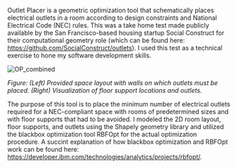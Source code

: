 Outlet Placer is a geometric optimization tool that schematically places electrical outlets in a room according to design constraints and National Electrical Code (NEC) rules. This was a take home test made publicly available by the San Francisco-based housing startup Social Construct for their computational geometry role (which can be found here: https://github.com/SocialConstruct/outlets). I used this test as a technical exercise to hone my software development skills.

![OP_combined](https://user-images.githubusercontent.com/63329231/105243355-f31f1d00-5b3c-11eb-98f1-407ecbd3d520.png)

*Figure: (Left) Provided space layout with walls on which outlets must be placed. (Right) Visualization of floor support locations and outlets.*

The purpose of this tool is to place the minimum number of electrical outlets required for a NEC-compliant space with rooms of predetermined sizes and with floor supports that had to be avoided. I modeled the 2D room layout, floor supports, and outlets using the Shapely geometry library and utilized the blackbox optimization tool RBFOpt for the actual optimization procedure. A succint explanation of how blackbox optimization and RBFOpt work can be found here: https://developer.ibm.com/technologies/analytics/projects/rbfopt/.




